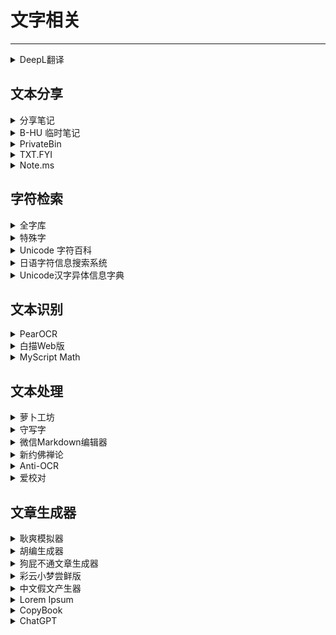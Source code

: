 # 文字相关

---

<div class="grid">
    <div><details><summary>DeepL翻译</summary><p>号称是全世界最准确的翻译网站。<br/><a href="https://www.deepl.com/translator" target="_blank" role="button" class="outline">访问网站</a></p></details></div>
    <div> </div>
    <div> </div>
</div>

## 文本分享

<div class="grid">
    <div><details><summary>分享笔记</summary><p>一个在线将文字转换成长图的工具，比较美观。<br/><a href="https://sharenote.app/" target="_blank" role="button" class="outline">访问网站</a></p></details></div>
    <div><details><summary>B-HU 临时笔记</summary><p>由梦貘维护的临时笔记平台，无需登录，免费使用，临时在两台设备之间传输文件很方便。<br/><a href="http://t.b-hu.org/note/i.html" target="_blank" role="button" class="outline">访问网站</a></p></details></div>
    <div><details><summary>PrivateBin</summary><p>PrivateBin 是一个极简、开源、对粘贴内容毫不知情的在线粘贴板，数据在浏览器内进行 AES-256 加密和解密。<br/><a href="https://privatebin.net/" target="_blank" role="button" class="outline">访问网站</a></p></details></div>
</div>
<div class="grid">
    <div><details><summary>TXT.FYI</summary><p>一个极简的匿名文字发布网站，支持Markdown，发布后不可删除和修改<br/><a href="https://txt.fyi/" target="_blank" role="button" class="outline">访问网站</a></p></details></div>
    <div><details><summary>Note.ms</summary><p>一个无需登录的纯文本共享网站，国内网络环境下打开不太稳定<br/><a href="https://note.ms/" target="_blank" role="button" class="outline">访问网站</a></p></details></div>
    <div> </div>
</div>

## 字符检索

<div class="grid">
    <div><details><summary>全字库</summary><p>中华民国出品的字库，很全<br/>授权情况<a href="https://www.cns11643.gov.tw/pageView.jsp?ID=59" target="_blank">见此</a><br/><a href="https://www.cns11643.gov.tw/" target="_blank" role="button" class="outline">访问网站</a></p></details></div>
    <div><details><summary>特殊字</summary><p>一款基于 Unicode 的全球字符知识图谱和智能检索系统，你可以通过网页进行手写识别，进而更方便的输入生僻字、特殊符号、表情符号、Emoji。<br/><a href="https://teshuzi.com/zh/handwriting/" target="_blank" role="button" class="outline">访问网站</a></p></details></div>
    <div><details><summary>Unicode 字符百科</summary><p>一个可以通过Unicode码查找字符，或者根据字符查找Unicode码的网站。<br/><a href="https://unicode-table.com/cn/" target="_blank" role="button" class="outline">访问网站</a></p></details></div>
</div>
<div class="grid">
    <div><details><summary>日语字符信息搜索系统</summary><p>日本文字技术情报促进协会开发的字符检索系统，可以检索中日韩字符的基本信息<br/><a href="https://moji.or.jp/mojikibansearch/" target="_blank" role="button" class="outline">访问网站</a></p></details></div>
    <div><details><summary>Unicode汉字异体信息字典</summary><p>韩国人开发的字符检索系统，可以检索到中日韩字符及拓展字符，并提供其在字典上位置信息。<br/>参考字典：《康熙字典》（中华书局，1958）；《汉语大字》(湖北辞书出版社, 1988)；《大汉和辞典》（大修馆书店，1960）；《中国与韩国研究》（檀国大学东方学研究院，2008）<br/><a href="http://waks.aks.ac.kr/unicode/" target="_blank" role="button" class="outline">访问网站</a></p></details></div>
    <div> </div>
</div>

## 文本识别

<div class="grid">
    <div><details><summary>PearOCR</summary><p>一款免费无限制的在线 OCR 工具，最大特色是使用自己的 OCR 识别引擎，全部识别过程在浏览器本地完成，不受限于需要付费的大厂 API 服务。<br/><a href="https://pearocr.com/" target="_blank" role="button" class="outline">访问网站</a></p></details></div>
    <div><details><summary>白描Web版</summary><p>知名OCR软件白描的web版<br/><a href="https://web.baimiaoapp.com/" target="_blank" role="button" class="outline">访问网站</a></p></details></div>
    <div><details><summary>MyScript Math</summary><p>一个可以将手写公式转换成LaTeX代码的网站<br/><a href="https://webdemo.myscript.com/views/math/index.html" target="_blank" role="button" class="outline">访问网站</a></p></details></div>
</div>

## 文本处理

<div class="grid">
    <div><details><summary>萝卜工坊</summary><p>一个可以AI生成手写字体的网站<br/><a href="http://beautifulcarrot.com/aifont/" target="_blank" role="button" class="outline">访问网站</a></p></details></div>
    <div><details><summary>守写字</summary><p>一个台湾网友开发的可以根据手写字生成专属字体的网站<br/><a href="https://www.writes.com.tw/" target="_blank" role="button" class="outline">访问网站</a></p></details></div>
    <div><details><summary>微信Markdown编辑器</summary><p>一个可以用Markdown写出美观的公众号文章的网站<br/><a href="https://doocs.github.io/md/" target="_blank" role="button" class="outline">访问网站</a></p></details></div>
</div>
<div class="grid">
    <div><details><summary>新约佛禅论</summary><p>一个比较好玩儿的文字加密网站<br/><a href="http://hi.pcmoe.net/buddha.html" target="_blank" role="button" class="outline">访问网站</a></p></details></div>
    <div><details><summary>Anti-OCR</summary><p>一个可以把文字变成反OCR图片的网站<br/><a href="https://anti-ocr-web.github.io/" target="_blank" role="button" class="outline">访问网站</a></p></details></div>
    <div><details><summary>爱校对</summary><p>核对文档错别字的神器。除了在线使用以外，还可以直接嵌入word软件中。它会自动给你识别是否有错别字、易混词、敏感词和修改建议，可在原稿处直接点击修改，清华大学出品<br/><a href="https://www.ijiaodui.com/" target="_blank" role="button" class="outline">访问网站</a></p></details></div>
</div>

## 文章生成器

<div class="grid">
    <div><details><summary>耿爽模拟器</summary><p>可以生成前外交部发音人耿爽风格的讲话<br/><a href="https://gengshuang1.github.io/" target="_blank" role="button" class="outline">访问网站</a></p></details></div>
    <div><div><details><summary>胡编生成器</summary><p>机器生成模仿胡锡进风格的讲话<br/><a href="https://mediatoreditor.github.io/hugenerator/" target="_blank" role="button" class="outline">访问网站</a></p></details></div></div>
    <div><div><details><summary>狗屁不通文章生成器</summary><p>诚如斯言，这是一个狗屁不通文章生成器。<br/><a href="https://suulnnka.github.io/BullshitGenerator/index.html" target="_blank" role="button" class="outline">访问网站</a></p></details></div></div>
</div>
<div class="grid">
    <div><details><summary>彩云小梦尝鲜版</summary><p>（需登录）可AI续写文章的网站，拿来应付一些不太重要的文章可用。<br/><a href="https://if.caiyunai.com/" target="_blank" role="button" class="outline">访问网站</a></p></details></div>
    <div><details><summary>中文假文产生器</summary><p>可以产生繁体中文的假文，方便用来做网页测试。<br/><a href="https://textgen.cqd.tw/" target="_blank" role="button" class="outline">访问网站</a></p></details></div>
    <div><details><summary>Lorem Ipsum</summary><p>一个英文假文产生网站，方便用来做网页测试。<br/><a href="https://lipsum.com/" target="_blank" role="button" class="outline">访问网站</a></p></details></div>
</div>
<div class="grid">
    <div><details><summary>CopyBook</summary><p>一个开源的文案项目，包含产品中常用的文案（英文）<br/><a href="https://copybook.me/" target="_blank" role="button" class="outline">访问网站</a><br/><a href="https://github.com/praveenjuge/copybook/" target="_blank" role="button" class="outline">查看源码</a></p></details></div>
    <div><details><summary>ChatGPT</summary><p>一个基于GPT的聊天型人工智能，目前已经可以写出基本可用的文章，注册方法见教程<br/><a href="https://chat.openai.com/" target="_blank" role="button" class="outline">访问网站</a><br/><a href="https://51.ruyo.net/18252.html" target="_blank" role="button" class="outline">查看教程</a></p></details></div>
    <div> </div>
</div>